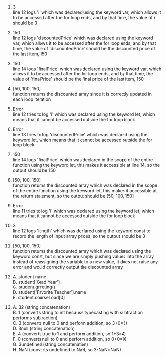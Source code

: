 1. 3\
line 12 logs 'i' which was declared using the keyword var, which allows it to be accessed after the for loop ends, and by that time, the value of i should be 3

2. 150\
line 12 logs 'discountedPrice' which was declared using the keyword var, which allows it to be accessed after the for loop ends, and by that time, the value of 'discountedPrice' should be the discounted price of the last item, 150

3. 150\
line 14 logs 'finalPrice' which was declared using the keyword var, which allows it to be accessed after the for loop ends, and by that time, the value of 'finalPrice' should be the final price of the last item, 150

4. [50, 100, 150]\
function returns the discounted array since it is correctly updated in each loop iteration

5. Error\
line 12 tries to log 'i' which was declared using the keyword let, which means that it cannot be accessed outside the for loop block

6. Error\
line 13 tries to log 'discountedPrice' which was declared using the keyword let, which means that it cannot be accessed outside the for loop block

7. 150\
line 14 logs 'finalPrice' which was declared in the scope of the entire function using the keyword let, this makes it accessible at line 14, so the output should be 150

8. [50, 100, 150]\
function returns the discounted array which was declared in the scope of the entire function using the keyword let, this makes it accessible at the return statement, so the output should be [50, 100, 150]

9. Error\
line 11 tries to log 'i' which was declared using the keyword let, which means that it cannot be accessed outside the for loop block

10. 3\
line 12 logs 'length' which was declared using the keyword const to record the length of input array prices, so the output should be 3

11. [50, 100, 150]\
function returns the discounted array which was declared using the keyword const, but since we are simply pushing values into the array instead of reassigning the variable to a new value, it does not raise any error and would correctly output the discounted array

12. A. student.name\
B. student['Grad Year']\
C. student.greeting()\
D. student['Favorite Teacher'].name\
E. student.courseLoad[0]

13. A. 32 (string concatenation)\
    B. 1 (converts string to int because typecasting with subtraction performs subtraction)\
    C. 3 (converts null to 0 and perform addition, so 3+0=3)\
    D. 3null (string concatenation)\
    E. 4 (converts true to 1 and perform addition, so 1+3=4)\
    F. 0 (converts null to 0 and perform addition, so 0+0=0)\
    G. 3undefined (string concatenation)\
    H. NaN (converts undefined to NaN, so 3-NaN=NaN)
